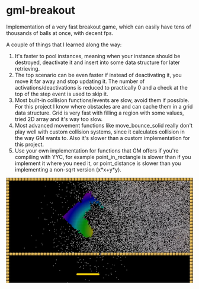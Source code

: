 # gml-breakout

Implementation of a very fast breakout game, which can easily have tens of thousands of balls at once, with decent fps.

A couple of things that I learned along the way:
1. It's faster to pool instances, meaning when your instance should be destroyed, deactivate it and insert into some data structure for later retrieving.
2. The top scenario can be even faster if instead of deactivating it, you move it far away and stop updating it. The number of activations/deactivations is reduced to practically 0 and a check at the top of the step event is used to skip it.
3. Most built-in collision functions/events are slow, avoid them if possible. For this project I know where obstacles are and can cache them in a grid data structure. Grid is very fast with filling a region with some values, tried 2D array and it's way too slow. 
4. Most advanced movement functions like move_bounce_solid really don't play well with custom collision systems, since it calculates collision in the way GM wants to. Also it's slower than a custom implementation for this project.
5. Use your own implementation for functions that GM offers if you're compiling with YYC, for example point_in_rectangle is slower than if you implement it where you need it, or point_distance is slower than you implementing a non-sqrt version (x\*x+y\*y).

![screenshot](README/screenshot.png)
